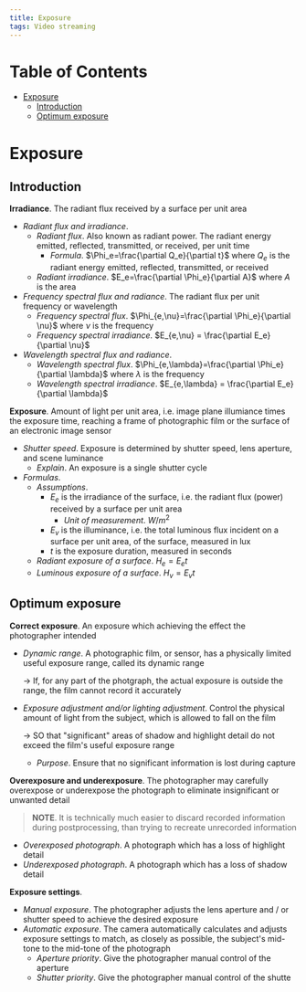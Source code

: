 ```yaml
---
title: Exposure
tags: Video streaming
---
```


<!-- TOC titleSize:1 tabSpaces:2 depthFrom:1 depthTo:6 withLinks:1 updateOnSave:1 orderedList:0 skip:0 title:1 charForUnorderedList:* -->
# Table of Contents
* [Exposure](#exposure)
  * [Introduction](#introduction)
  * [Optimum exposure](#optimum-exposure)
<!-- /TOC -->

# Exposure
## Introduction
**Irradiance**. The radiant flux received by a surface per unit area
* *Radiant flux and irradiance*.
    * *Radiant flux*. Also known as radiant power. The radiant energy emitted, reflected, transmitted, or received, per unit time
        * *Formula*. $\Phi_e=\frac{\partial Q_e}{\partial t}$ where $Q_e$ is the radiant energy emitted, reflected, transmitted, or received
    * *Radiant irradiance*. $E_e=\frac{\partial \Phi_e}{\partial A}$ where $A$ is the area
* *Frequency spectral flux and radiance*. The radiant flux per unit frequency or wavelength
    * *Frequency spectral flux*. $\Phi_{e,\nu}=\frac{\partial \Phi_e}{\partial \nu}$ where $\nu$ is the frequency
    * *Frequency spectral irradiance*. $E_{e,\nu} = \frac{\partial E_e}{\partial \nu}$
* *Wavelength spectral flux and radiance*.
    * *Wavelength spectral flux*. $\Phi_{e,\lambda}=\frac{\partial \Phi_e}{\partial \lambda}$ where $\lambda$ is the frequency
    * *Wavelength spectral irradiance*. $E_{e,\lambda} = \frac{\partial E_e}{\partial \lambda}$

**Exposure**. Amount of light per unit area, i.e. image plane illumiance times the exposure time, reaching a frame of photographic film or the surface of an electronic image sensor
* *Shutter speed*. Exposure is determined by shutter speed, lens aperture, and scene luminance
    * *Explain*. An exposure is a single shutter cycle
* *Formulas*.
    * *Assumptions*.
        * $E_e$ is the irradiance of the surface, i.e. the radiant flux (power) received by a surface per unit area
            * *Unit of measurement*. $W/m^2$
        * $E_v$ is the illuminance, i.e. the total luminous flux incident on a surface per unit area,  of the surface, measured in lux
        * $t$ is the exposure duration, measured in seconds
    * *Radiant exposure of a surface*. $H_e = E_e t$
    * *Luminous exposure of a surface*. $H_v=E_v t$

## Optimum exposure
**Correct exposure**. An exposure which achieving the effect the photographer intended
* *Dynamic range*. A photographic film, or sensor, has a physically limited useful exposure range, called its dynamic range

    $\to$ If, for any part of the photgraph, the actual exposure is outside the range, the film cannot record it accurately
* *Exposure adjustment and/or lighting adjustment*. Control the physical amount of light from the subject, which is allowed to fall on the film

    $\to$ SO that "significant" areas of shadow and highlight detail do not exceed the film's useful exposure range
    * *Purpose*. Ensure that no significant information is lost during capture

**Overexposure and underexposure**. The photographer may carefully overexpose or underexpose the photograph to eliminate insignificant or unwanted detail

>**NOTE**. It is technically much easier to discard recorded information during postprocessing, than trying to recreate unrecorded information

* *Overexposed photograph*. A photograph which has a loss of highlight detail
* *Underexposed photograph*. A photograph which has a loss of shadow detail

**Exposure settings**.
* *Manual exposure*. The photographer adjusts the lens aperture and / or shutter speed to achieve the desired exposure
* *Automatic exposure*. The camera automatically calculates and adjusts exposure settings to match, as closely as possible, the subject's mid-tone to the mid-tone of the photograph
    * *Aperture priority*. Give the photographer manual control of the aperture
    * *Shutter priority*. Give the photographer manual control of the shutte
